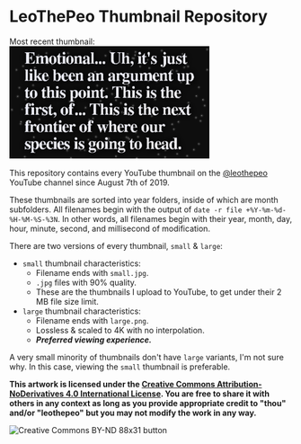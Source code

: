 # LeoThePeo Thumbnail Repository

Most recent thumbnail:
<br>
<a href="https://github.com/leothepeo/thumbnails/blob/main/2024/10/2024-10-28-20-34-24-337large.png"><img src="https://github.com/leothepeo/thumbnails/blob/main/2024/10/2024-10-28-20-34-24-337large.png?raw=true" height="200"></a>

This repository contains every YouTube thumbnail on the [@leothepeo](https://www.youtube.com/@leothepeo) YouTube channel since August 7th of 2019.

These thumbnails are sorted into year folders, inside of which are month subfolders. All filenames begin with the output of `date -r file +%Y-%m-%d-%H-%M-%S-%3N`. In other words, all filenames begin with their year, month, day, hour, minute, second, and millisecond of modification.

There are two versions of every thumbnail, `small` & `large`:
- `small` thumbnail characteristics:
	- Filename ends with `small.jpg`.
	- `.jpg` files with 90% quality.
	- These are the thumbnails I upload to YouTube, to get under their 2 MB file size limit.
- `large` thumbnail characteristics:
	- Filename ends with `large.png`.
	- Lossless & scaled to 4K with no interpolation.
	- _**Preferred viewing experience.**_

A very small minority of thumbnails don't have `large` variants, I'm not sure why. In this case, viewing the `small` thumbnail is preferable.

**This artwork is licensed under the [Creative Commons Attribution-NoDerivatives 4.0 International License](https://creativecommons.org/licenses/by-nd/4.0/). You are free to share it with others in any context as long as you provide appropriate credit to "thou" and/or "leothepeo" but you may not modify the work in any way.**

<img src="https://mirrors.creativecommons.org/presskit/buttons/88x31/png/by-nd.png" alt="Creative Commons BY-ND 88x31 button" height="62">
